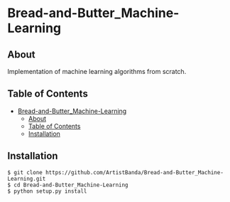 # Bread-and-Butter_Machine-Learning

## About

Implementation of machine learning algorithms from scratch.

## Table of Contents

- [Bread-and-Butter_Machine-Learning](#bread-and-buttermachine-learning)
  - [About](#about)
  - [Table of Contents](#table-of-contents)
  - [Installation](#installation)

## Installation

    $ git clone https://github.com/ArtistBanda/Bread-and-Butter_Machine-Learning.git
    $ cd Bread-and-Butter_Machine-Learning
    $ python setup.py install

<!-- ## Examples
### Housing Prices -->